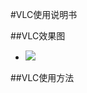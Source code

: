 #VLC使用说明书

##VLC效果图
- ![](https://github.com/openthos/app-testing-results/blob/master/IMGview/VLC.png)

##VLC使用方法
